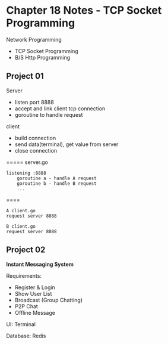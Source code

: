 # Chapter 18 Notes - TCP Socket Programming

Network Programming
- TCP Socket Programming
- B/S Http Programming

## Project 01

Server
- listen port 8888
- accept and link client tcp connection
- goroutine to handle request

client
- build connection
- send data(terminal), get value from server
- close connection

=====
server.go
```
listening :8888
    goroutine a - handle A request
    goroutine b - handle B request
    ...
```
====

```
A client.go
request server 8888
```
```
B client.go
request server 8888
```

## Project 02

**Instant Messaging System**

Requirements:
- Register & Login
- Show User List
- Broadcast (Group Chatting)
- P2P Chat
- Offline Message

UI: Terminal

Database: Redis